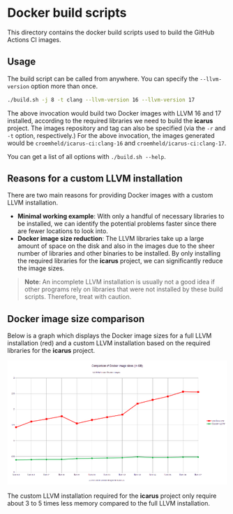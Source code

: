 # Docker build scripts

This directory contains the docker build scripts used to build the GitHub Actions CI images.

## Usage

The build script can be called from anywhere. You can specify the `--llvm-version` option more than once.

```bash
./build.sh -j 8 -t clang --llvm-version 16 --llvm-version 17
```
The above invocation would build two Docker images with LLVM 16 and 17 installed, according to the required libraries we
need to build the **icarus** project. The images repository and tag can also be specified (via the `-r` and `-t` option,
respectively.) For the above invocation, the images generated would be `croemheld/icarus-ci:clang-16` and
`croemheld/icarus-ci:clang-17`.

You can get a list of all options with `./build.sh --help`.

## Reasons for a custom LLVM installation

There are two main reasons for providing Docker images with a custom LLVM installation.

- **Minimal working example**: With only a handful of necessary libraries to be installed, we can identify the potential
  problems faster since there are fewer locations to look into.
- **Docker image size reduction**: The LLVM libraries take up a large amount of space on the disk and also in the images
  due to the sheer number of libraries and other binaries to be installed. By only installing the required libraries for
  the **icarus** project, we can significantly reduce the image sizes.

> **Note**: An incomplete LLVM installation is usually not a good idea if other programs rely on libraries that were not
> installed by these build scripts. Therefore, treat with caution.

## Docker image size comparison

Below is a graph which displays the Docker image sizes for a full LLVM installation (red) and a custom LLVM installation
based on the required libraries for the **icarus** project.

![Docker image size comparison](docker-image-comparison.png)

The custom LLVM installation required for the **icarus** project only require about 3 to 5 times less memory compared to
the full LLVM installation.
